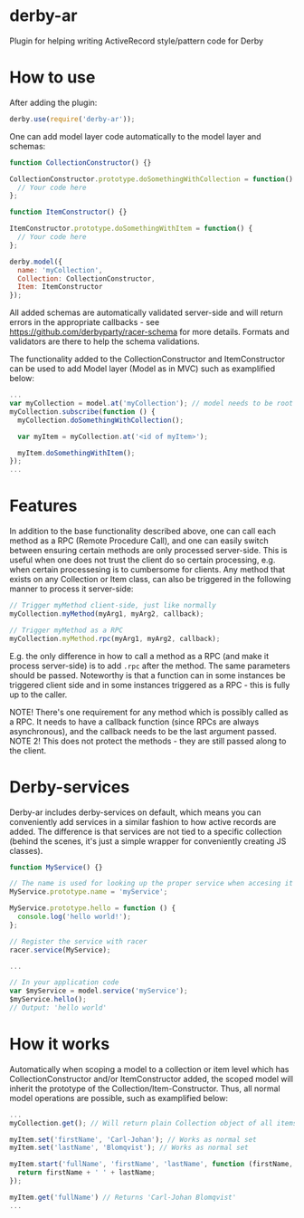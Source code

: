 # derby-ar
Plugin for helping writing ActiveRecord style/pattern code for Derby

How to use
==========
After adding the plugin:
```javascript
derby.use(require('derby-ar'));
```

One can add model layer code automatically to the model layer and schemas:

```javascript
function CollectionConstructor() {}

CollectionConstructor.prototype.doSomethingWithCollection = function() {
  // Your code here
};

function ItemConstructor() {}

ItemConstructor.prototype.doSomethingWithItem = function() {
  // Your code here
};

derby.model({
  name: 'myCollection',
  Collection: CollectionConstructor,
  Item: ItemConstructor
});
```

All added schemas are automatically validated server-side and will return errors in the appropriate callbacks - see https://github.com/derbyparty/racer-schema for more details. Formats and validators are there to help the schema validations.

The functionality added to the CollectionConstructor and ItemConstructor can be used to add Model layer (Model as in MVC) such as examplified below:

```javascript
...
var myCollection = model.at('myCollection'); // model needs to be root here, e.g. model.root if used inside Components
myCollection.subscribe(function () {
  myCollection.doSomethingWithCollection();

  var myItem = myCollection.at('<id of myItem>');

  myItem.doSomethingWithItem();
});
...
```

Features
========
In addition to the base functionality described above, one can call each method as a RPC (Remote Procedure Call), and one can easily switch between ensuring certain methods are only processed server-side. This is useful when one does not trust the client do so certain processing, e.g. when certain processesing is to cumbersome for clients. Any method that exists on any Collection or Item class, can also be triggered in the following manner to process it server-side:

```javascript
// Trigger myMethod client-side, just like normally
myCollection.myMethod(myArg1, myArg2, callback);

// Trigger myMethod as a RPC
myCollection.myMethod.rpc(myArg1, myArg2, callback);
```

E.g. the only difference in how to call a method as a RPC (and make it process server-side) is to add `.rpc` after the method. The same parameters should be passed. Noteworthy is that a function can in some instances be triggered client side and in some instances triggered as a RPC - this is fully up to the caller.

NOTE! There's one requirement for any method which is possibly called as a RPC. It needs to have a callback function (since RPCs are always asynchronous), and the callback needs to be the last argument passed.
NOTE 2! This does not protect the methods - they are still passed along to the client.

Derby-services
==============
Derby-ar includes derby-services on default, which means you can conveniently add services in a similar fashion to how active records are added. The difference is that services are not tied to a specific collection (behind the scenes, it's just a simple wrapper for conveniently creating JS classes).

```javascript
function MyService() {}

// The name is used for looking up the proper service when accesing it on the model
MyService.prototype.name = 'myService';

MyService.prototype.hello = function () {
  console.log('hello world!');
};

// Register the service with racer
racer.service(MyService);

...

// In your application code
var $myService = model.service('myService');
$myService.hello();
// Output: 'hello world'
```

How it works
============
Automatically when scoping a model to a collection or item level which has CollectionConstructor and/or ItemConstructor added, the scoped model will inherit the prototype of the Collection/Item-Constructor. Thus, all normal model operations are possible, such as examplified below:

```javascript
...
myCollection.get(); // Will return plain Collection object of all items in collection

myItem.set('firstName', 'Carl-Johan'); // Works as normal set
myItem.set('lastName', 'Blomqvist'); // Works as normal set

myItem.start('fullName', 'firstName', 'lastName', function (firstName, lastName) {
  return firstName + ' ' + lastName;
});

myItem.get('fullName') // Returns 'Carl-Johan Blomqvist'
...
```